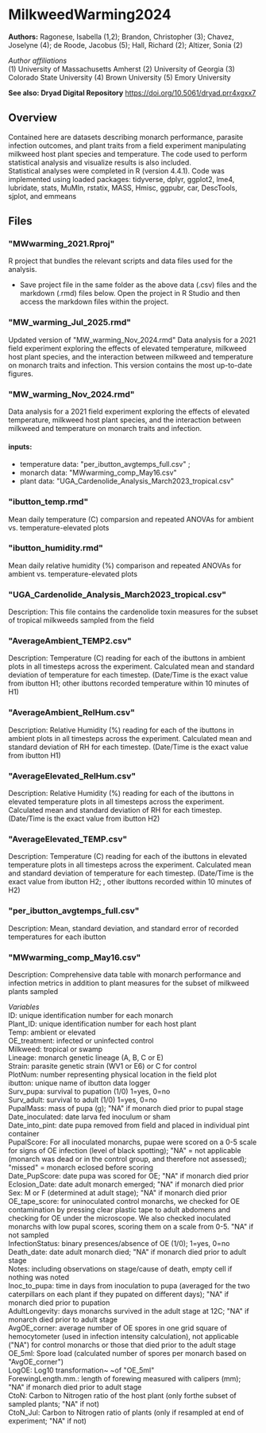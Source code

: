 # MilkweedWarming2024

**Authors:** 
Ragonese, Isabella (1,2); Brandon, Christopher (3); Chavez, Joselyne (4); de Roode, Jacobus (5); Hall, Richard (2); Altizer, Sonia (2)  

*Author affiliations*  
(1) University of Massachusetts Amherst
(2) University of Georgia
(3) Colorado State University
(4) Brown University
(5) Emory University  

**See also: Dryad Digital Repository** https://doi.org/10.5061/dryad.prr4xgxx7 

## Overview  
Contained here are datasets describing monarch performance, parasite infection outcomes, and plant traits from a field experiment manipulating milkweed host plant species and temperature. The code used to perform statistical analysis and visualize results is also included.  
Statistical analyses were completed in R (version 4.4.1). Code was implemented using loaded packages: tidyverse, dplyr, ggplot2, lme4, lubridate, stats, MuMIn, rstatix, MASS, Hmisc, ggpubr, car, DescTools, sjplot, and emmeans  

## Files  
### "MWwarming_2021.Rproj"  
R project that bundles the relevant scripts and data files used for the analysis.  
* Save project file in the same folder as the above data (.csv) files and the markdown (.rmd) files below. Open the project in R Studio and then access the markdown files within the project.

### "MW_warming_Jul_2025.rmd"
Updated version of "MW_warming_Nov_2024.rmd" Data analysis for a 2021 field experiment exploring the effects of elevated temperature, milkweed host plant species, and the interaction between milkweed and temperature on monarch traits and infection. This version contains the most up-to-date figures.
### "MW_warming_Nov_2024.rmd"
Data analysis for a 2021 field experiment exploring the effects of elevated temperature, milkweed host plant species, and the interaction between milkweed and temperature on monarch traits and infection.

#### inputs: 
- temperature data: "per_ibutton_avgtemps_full.csv" ; 
- monarch data: "MWwarming_comp_May16.csv"
- plant data: "UGA_Cardenolide_Analysis_March2023_tropical.csv"

### "ibutton_temp.rmd"
Mean daily temperature (C) comparsion and repeated ANOVAs for ambient vs. temperature-elevated plots

### "ibutton_humidity.rmd"
Mean daily relative humidity (%) comparison and repeated ANOVAs for ambient vs. temperature-elevated plots


### "UGA_Cardenolide_Analysis_March2023_tropical.csv"
Description: This file contains the cardenolide toxin measures for the subset of tropical milkweeds sampled from the field  

### "AverageAmbient_TEMP2.csv"
Description: Temperature (C) reading for each of the ibuttons in ambient plots in all timesteps across the experiment. Calculated mean and standard deviation of temperature for each timestep. (Date/Time is the exact value from ibutton H1; other ibuttons recorded temperature within 10 minutes of H1)  

### "AverageAmbient_RelHum.csv"  
Description: Relative Humidity (%) reading for each of the ibuttons in ambient plots in all timesteps across the experiment. Calculated mean and standard deviation of RH for each timestep. (Date/Time is the exact value from ibutton H1)

### "AverageElevated_RelHum.csv"  
Description: Relative Humidity (%) reading for each of the ibuttons in elevated temperature plots in all timesteps across the experiment. Calculated mean and standard deviation of RH for each timestep. (Date/Time is the exact value from ibutton H2)  

### "AverageElevated_TEMP.csv"  
Description: Temperature (C) reading for each of the ibuttons in elevated temperature plots in all timesteps across the experiment. Calculated mean and standard deviation of temperature for each timestep. (Date/Time is the exact value from ibutton H2; , other ibuttons recorded within 10 minutes of H2)  

### "per_ibutton_avgtemps_full.csv"  
Description: Mean, standard deviation, and standard error of recorded temperatures for each ibutton  

### "MWwarming_comp_May16.csv"  
Description: Comprehensive data table with monarch performance and infection metrics in addition to plant measures for the subset of milkweed plants sampled  

*Variables*  
ID: unique identification number for each monarch  
Plant_ID: unique identification number for each host plant  
Temp: ambient or elevated  
OE_treatment: infected or uninfected control  
Milkweed: tropical or swamp  
Lineage: monarch genetic lineage (A, B, C or E)  
Strain: parasite genetic strain (WV1 or E6) or C for control  
PlotNum: number representing physical location in the field plot  
ibutton: unique name of ibutton data logger  
Surv_pupa: survival to pupation (1/0) 1=yes, 0=no  
Surv_adult: survival to adult (1/0) 1=yes, 0=no  
PupalMass: mass of pupa (g); "NA" if monarch died prior to pupal stage  
Date_inoculated: date larva fed inoculum or sham  
Date_into_pint: date pupa removed from field and placed in individual pint container  
PupalScore: For all inoculated monarchs, pupae were scored on a 0-5 scale for signs of OE infection (level of black spotting); "NA" = not applicable (monarch was dead or in the control group, and therefore not assessed); "missed" = monarch eclosed before scoring  
Date_PupScore: date pupa was scored for OE; "NA" if monarch died prior  
Eclosion_Date: date adult monarch emerged; "NA" if monarch died prior  
Sex: M or F (determined at adult stage); "NA" if monarch died prior  
OE_tape_score: for uninoculated control monarchs, we checked for OE contamination by pressing clear plastic tape to adult abdomens and checking for OE under the microscope. We also checked inoculated monarchs with low pupal scores, scoring them on a scale from 0-5. "NA" if not sampled  
InfectionStatus: binary presences/absence of OE (1/0); 1=yes, 0=no  
Death_date: date adult monarch died; "NA" if monarch died prior to adult stage  
Notes: including observations on stage/cause of death, empty cell if nothing was noted  
Inoc_to_pupa: time in days from inoculation to pupa (averaged for the two caterpillars on each plant if they pupated on different days);  "NA" if monarch died prior to pupation  
AdultLongevity: days monarchs survived in the adult stage at 12C;  "NA" if monarch died prior to adult stage  
AvgOE_corner: average number of OE spores in one grid square of hemocytometer (used in infection intensity calculation), not applicable ("NA") for control monarchs or those that died prior to the adult stage  
OE_5ml: Spore load (calculated number of spores per monarch based on "AvgOE_corner")  
LogOE: Log10 transformation~ ~of "OE_5ml"  
ForewingLength.mm.: length of forewing measured with calipers (mm); "NA" if monarch died prior to adult stage  
CtoN: Carbon to Nitrogen ratio of the host plant (only forthe subset of sampled plants; "NA" if not)  
CtoN_Jul: Carbon to Nitrogen ratio of plants (only if resampled at end of experiment; "NA" if not)  

